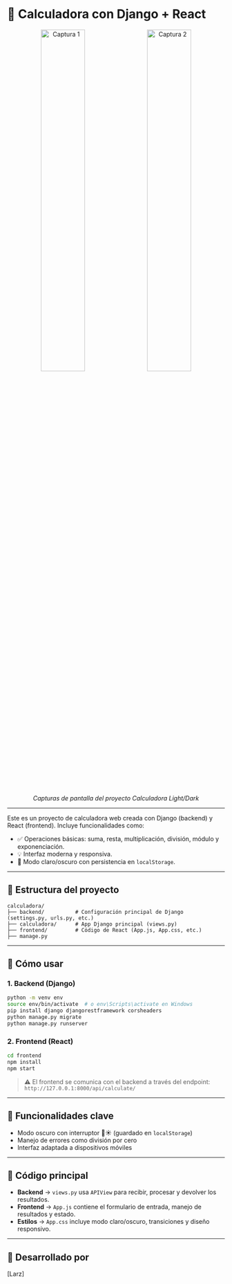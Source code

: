 
# 🧮 Calculadora con Django + React

<p align="center">
  <img src="https://res.cloudinary.com/dry8bdxce/image/upload/v1748923125/calculadoraLigthMode_ctlovk.png" width="45%" alt="Captura 1" />
  &nbsp;&nbsp;&nbsp;
  <img src="https://res.cloudinary.com/dry8bdxce/image/upload/v1748923114/calculadoraDarkMode_eavu6h.png" width="45%" alt="Captura 2" />
</p>

<p align="center">
  <em>Capturas de pantalla del proyecto Calculadora Light/Dark</em>
</p>

---

Este es un proyecto de calculadora web creada con Django (backend) y React (frontend). Incluye funcionalidades como:

- ✅ Operaciones básicas: suma, resta, multiplicación, división, módulo y exponenciación.
- 💡 Interfaz moderna y responsiva.
- 🌙 Modo claro/oscuro con persistencia en `localStorage`.

---

## 📁 Estructura del proyecto

```
calculadora/
├── backend/          # Configuración principal de Django (settings.py, urls.py, etc.)
├── calculadora/      # App Django principal (views.py)
├── frontend/         # Código de React (App.js, App.css, etc.)
├── manage.py
```

---

## 🚀 Cómo usar

### 1. Backend (Django)
```bash
python -m venv env
source env/bin/activate  # o env\Scripts\activate en Windows
pip install django djangorestframework corsheaders
python manage.py migrate
python manage.py runserver
```

### 2. Frontend (React)
```bash
cd frontend
npm install
npm start
```

> ⚠️ El frontend se comunica con el backend a través del endpoint:  
> `http://127.0.0.1:8000/api/calculate/`

---

## 🧠 Funcionalidades clave

- Modo oscuro con interruptor 🌙☀️ (guardado en `localStorage`)
- Manejo de errores como división por cero
- Interfaz adaptada a dispositivos móviles

---

## 📌 Código principal

- **Backend** → `views.py` usa `APIView` para recibir, procesar y devolver los resultados.
- **Frontend** → `App.js` contiene el formulario de entrada, manejo de resultados y estado.
- **Estilos** → `App.css` incluye modo claro/oscuro, transiciones y diseño responsivo.

---

## 👤 Desarrollado por

[Larz]
